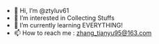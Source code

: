 - 👋 Hi, I’m @ztyluv61
- 👀 I’m interested in Collecting Stuffs  
- 🌱 I’m currently learning EVERYTHING!
- 📫 How to reach me : zhang_tianyu95@163.com

<!---
ztyluv61/ztyluv61 is a ✨ special ✨ repository because its `README.md` (this file) appears on your GitHub profile.
You can click the Preview link to take a look at your changes.
--->
